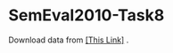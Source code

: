 # SemEval2010-Task8

Download data from [[This Link]](https://semeval2.fbk.eu/semeval2.php?location=data) .
